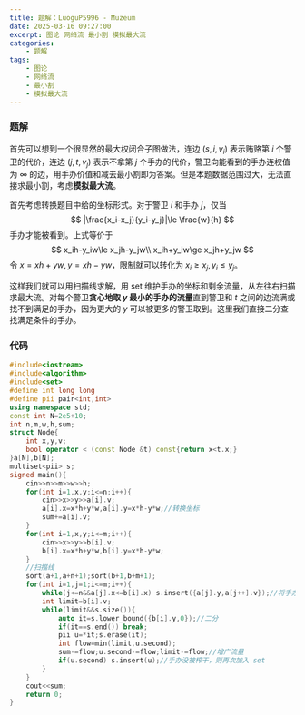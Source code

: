 ```yaml
---
title: 题解：LuoguP5996 - Muzeum
date: 2025-03-16 09:27:00
excerpt: 图论 网络流 最小割 模拟最大流
categories: 
	- 题解
tags: 
	- 图论
	- 网络流
	- 最小割
	- 模拟最大流
---
```


### 题解
首先可以想到一个很显然的最大权闭合子图做法，连边 $(s,i,v_i)$ 表示贿赂第 $i$ 个警卫的代价，连边 $(j,t,v_j)$ 表示不拿第 $j$ 个手办的代价，警卫向能看到的手办连权值为 $\infty$ 的边，用手办价值和减去最小割即为答案。但是本题数据范围过大，无法直接求最小割，考虑**模拟最大流**。

首先考虑转换题目中给的坐标形式。对于警卫 $i$ 和手办 $j$，仅当
$$
|\frac{x_i-x_j}{y_i-y_j}|\le \frac{w}{h}
$$
手办才能被看到。上式等价于
$$
x_ih-y_iw\le x_jh-y_jw\\
x_ih+y_iw\ge x_jh+y_jw
$$
令 $x=xh+yw,y=xh-yw$，限制就可以转化为 $x_i\ge x_j,y_i\le y_j$。

这样我们就可以用扫描线求解，用 set 维护手办的坐标和剩余流量，从左往右扫描求最大流。对每个警卫**贪心地取 $y$ 最小的手办的流量**直到警卫和 $t$ 之间的边流满或找不到满足的手办，因为更大的 $y$ 可以被更多的警卫取到。这里我们直接二分查找满足条件的手办。

### 代码
```cpp
#include<iostream>
#include<algorithm>
#include<set>
#define int long long
#define pii pair<int,int>
using namespace std;
const int N=2e5+10;
int n,m,w,h,sum;
struct Node{
	int x,y,v;
	bool operator < (const Node &t) const{return x<t.x;}
}a[N],b[N];
multiset<pii> s;
signed main(){
	cin>>n>>m>>w>>h;
	for(int i=1,x,y;i<=n;i++){
		cin>>x>>y>>a[i].v;
		a[i].x=x*h+y*w,a[i].y=x*h-y*w;//转换坐标
		sum+=a[i].v;
	}
	for(int i=1,x,y;i<=m;i++){
		cin>>x>>y>>b[i].v;
		b[i].x=x*h+y*w,b[i].y=x*h-y*w;
	}	
    //扫描线
	sort(a+1,a+n+1);sort(b+1,b+m+1);
	for(int i=1,j=1;i<=m;i++){
		while(j<=n&&a[j].x<=b[i].x) s.insert({a[j].y,a[j++].v});//将手办加入
		int limit=b[i].v;
		while(limit&&s.size()){
			auto it=s.lower_bound({b[i].y,0});//二分
			if(it==s.end()) break;
			pii u=*it;s.erase(it);
			int flow=min(limit,u.second);
			sum-=flow;u.second-=flow;limit-=flow;//增广流量
			if(u.second) s.insert(u);//手办没被榨干，则再次加入 set
		}
	}
	cout<<sum;
	return 0;
}
```